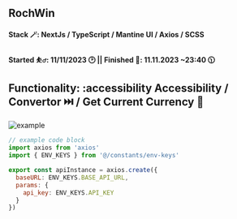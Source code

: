 ## RochWin

#### Stack 🪄:  NextJs / TypeScript / Mantine UI / Axios / SCSS 
#### Started ⛹️‍♂️: 11/11/2023 🕑 || Finished 🌉: 11.11.2023 ~23:40 🕦

## Functionality: :accessibility Accessibility / Convertor ⏭️ / Get Current Currency 💱

<img src="https://i.ibb.co/GxZmFQD/Screenshot-2023-11-12-000442.png" alt="example"/>

```javascript
// example code block
import axios from 'axios'
import { ENV_KEYS } from '@/constants/env-keys'

export const apiInstance = axios.create({
  baseURL: ENV_KEYS.BASE_API_URL,
  params: {
    api_key: ENV_KEYS.API_KEY
  }
})
```

